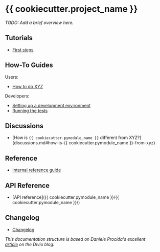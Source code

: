 # {{ cookiecutter.project_name }}

_TODO: Add a brief overview here._


## Tutorials

* [First steps](tutorials.md#first-steps)

## How-To Guides

Users:

- [How to do XYZ](how_to_guides.md#how-to-do-xyz)

Developers:

- [Setting up a development environment](how_to_guides.md#setting-up-a-development-environment)
- [Running the tests](how_to_guides.md#running-the-tests)


## Discussions

* [How is `{{ cookiecutter.pymodule_name }}` different from XYZ?](discussions.md#how-is-{{ cookiecutter.pymodule_name }}-from-xyz)


## Reference

* [Internal reference guide](reference.md#internal-reference-guide)


## API Reference

* [API reference]({{ cookiecutter.pymodule_name }}/{{ cookiecutter.pymodule_name }}/)


## Changelog

- [Changelog](CHANGELOG.md)


_This documentation structure is based on Daniele Procida's excellent [article](https://www.divio.com/blog/documentation/) on the Divio blog._
